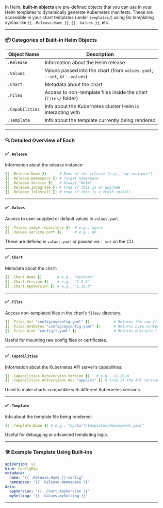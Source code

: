 In Helm, **built-in objects** are pre-defined objects that you can use in your Helm templates to dynamically generate Kubernetes manifests. These are accessible in your chart templates (under `templates/`) using Go templating syntax like `{{ .Release.Name }}`, `{{ .Values }}`, etc.

---

### 📦 Categories of Built-in Helm Objects

| Object Name     | Description                                                               |
| --------------- | ------------------------------------------------------------------------- |
| `.Release`      | Information about the Helm release                                        |
| `.Values`       | Values passed into the chart (from `values.yaml`, `--set`, or `--values`) |
| `.Chart`        | Metadata about the chart                                                  |
| `.Files`        | Access to non-template files inside the chart (`files/` folder)           |
| `.Capabilities` | Info about the Kubernetes cluster Helm is interacting with                |
| `.Template`     | Info about the template currently being rendered                          |

---

### 🔍 Detailed Overview of Each

#### ✅ `.Release`

Information about the release instance:

```yaml
{{ .Release.Name }}      # Name of the release (e.g., "my-instance")
{{ .Release.Namespace }} # Target namespace
{{ .Release.Service }}   # Always "Helm"
{{ .Release.IsUpgrade }} # true if this is an upgrade
{{ .Release.IsInstall }} # true if this is a fresh install
```

---

#### ✅ `.Values`

Access to user-supplied or default values in `values.yaml`.

```yaml
{{ .Values.image.repository }}  # e.g., nginx
{{ .Values.service.port }}      # e.g., 80
```

These are defined in `values.yaml` or passed via `--set` on the CLI.

---

#### ✅ `.Chart`

Metadata about the chart:

```yaml
{{ .Chart.Name }}       # e.g., "mychart"
{{ .Chart.Version }}    # e.g., "1.2.3"
{{ .Chart.AppVersion }} # e.g., "1.16.0"
```

---

#### ✅ `.Files`

Access non-templated files in the chart’s `files/` directory.

```yaml
{{ .Files.Get "config/myconfig.yaml" }}           # Returns the raw file content
{{ .Files.GetBytes "config/myconfig.yaml" }}      # Returns byte content
{{ .Files.Glob "config/*.yaml" }}                 # Returns multiple files
```

Useful for mounting raw config files or certificates.

---

#### ✅ `.Capabilities`

Information about the Kubernetes API server’s capabilities:

```yaml
{{ .Capabilities.KubeVersion.Version }}   # e.g., v1.29.0
{{ .Capabilities.APIVersions.Has "apps/v1" }} # true if the API version is supported
```

Used to make charts compatible with different Kubernetes versions.

---

#### ✅ `.Template`

Info about the template file being rendered:

```yaml
{{ .Template.Name }} # e.g., "mychart/templates/deployment.yaml"
```

Useful for debugging or advanced templating logic.

---

### 🛠 Example Template Using Built-ins

```yaml
apiVersion: v1
kind: ConfigMap
metadata:
  name: "{{ .Release.Name }}-config"
  namespace: "{{ .Release.Namespace }}"
data:
  appVersion: "{{ .Chart.AppVersion }}"
  mySetting: "{{ .Values.mySetting }}"
```

---
